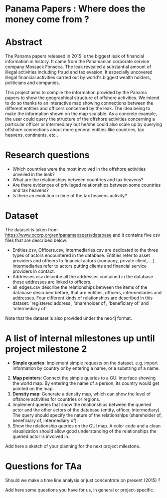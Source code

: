 # Panama Papers : Where does the money come from ?

# Abstract

The Panama papers released in 2015 is the biggest leak of financial information in history. It came from the Panamanian corporate service company Mossack Fonseca. The leak revealed a substantial amount of illegal activities including fraud and tax evasion. It especially uncovered illegal financial activities carried out by world's biggest wealth holders, politicians and companies.

This project aims to compile the information provided by the Panama papers to show the geographical structure of offshore activities. We intend to do so thanks to an interactive map showing connections between the different entities and officers concerned by the leak. The idea being to make the information shown on the map scalable. As a concrete example, the user could query the structure of the offshore activities concerning a particular officer or intermediary but he/she could also scale up by querying offshore connections about more general entities like countries, tax heavens, continents, etc..


# Research questions

- Which countries were the most involved in the offshore activities unveiled in the leak?
- What are the relationships between countries and tax heavens? 
- Are there evidences of privileged relationships between some countries and tax heavens?
- Is there an evolution in time of the tax heavens activity?


# Dataset

The dataset is taken from https://www.occrp.org/en/panamapapers/database and it contains five csv files that are described below: 
- Entities.csv, Officers.csv, Intermediaries.csv are dedicated to the three types of actors encountered in the database. Entities refer to asset providers and officers to financial actors (company, private client, ...). Intermediaries refer to actors putting clients and financial service providers in contact.
- Addresses.csv describe all the addresses contained in the database those addresses are linked to officers.
- all_edges.csv describe the relationships between the items of the database described before, that are entities, officers, intermediaries and addresses. Four different kinds of relationships are described in this dataset: 'registered address', 'shareholder of', 'beneficiary of' and 'intermediary of'.

Note that the dataset is also provided under the neo4j format.



# A list of internal milestones up until project milestone 2

- **Simple queries**: Implement simple requests on the dataset. e.g. import information by country or by entering a name, or a substring of a name.
2. **Map pointers**: Connect the simple queries to a GUI interface showing the world map. By entering the name of a person, its country would get pointed on the map.
3. **Density map**: Generate a density map, which can show the level of offshore activities for countries or regions.
4. Implement queries that show the relationships between the queried actor and the other actors of the database (entity, officer, intermediary). The query should specify the nature of the relationships (shareholder of, beneficiary of, intermediary of).
5. Show the relationship queries on the GUI map. A color code and a clean visualization should allow good understanding of the relationships the queried actor is involved in.








Add here a sketch of your planning for the next project milestone.

# Questions for TAa

Should we make a time line analysis or just concentrate on present (2015) ?

Add here some questions you have for us, in general or project-specific.
